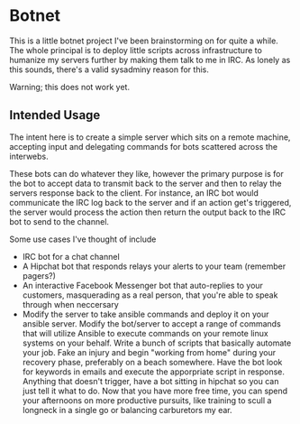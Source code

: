 # Botnet

This is a little botnet project I've been brainstorming on for quite a while. The whole principal is to deploy little scripts across infrastructure to humanize my servers further by making them talk to me in IRC. As lonely as this sounds, there's a valid sysadminy reason for this.

Warning; this does not work yet.

## Intended Usage

The intent here is to create a simple server which sits on a remote machine, accepting input and delegating commands for bots scattered across the interwebs.

These bots can do whatever they like, however the primary purpose is for the bot to accept data to transmit back to the server and then to relay the servers response back to the client. For instance, an IRC bot would communicate the IRC log back to the server and if an action get's triggered, the server would process the action then return the output back to the IRC bot to send to the channel.

Some use cases I've thought of include
- IRC bot for a chat channel
- A Hipchat bot that responds relays your alerts to your team (remember pagers?)
- An interactive Facebook Messenger bot that auto-replies to your customers, masquerading as a real person, that you're able to speak through when neccersary
- Modify the server to take ansible commands and deploy it on your ansible server. Modify the bot/server to accept a range of commands that will utilize Ansible to execute commands on your remote linux systems on your behalf. Write a bunch of scripts that basically automate your job. Fake an injury and begin "working from home" during your recovery phase, preferably on a beach somewhere. Have the bot look for keywords in emails and execute the apporpriate script in response. Anything that doesn't trigger, have a bot sitting in hipchat so you can just tell it what to do. Now that you have more free time, you can spend your afternoons on more productive pursuits, like training to scull a longneck in a single go or balancing carburetors my ear.

